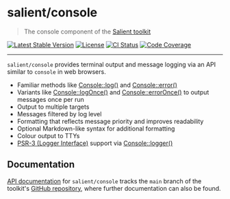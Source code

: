# salient/console

> The console component of the [Salient toolkit][toolkit]

<p>
  <a href="https://packagist.org/packages/salient/toolkit"><img src="https://poser.pugx.org/salient/toolkit/v" alt="Latest Stable Version" /></a>
  <a href="https://packagist.org/packages/salient/toolkit"><img src="https://poser.pugx.org/salient/toolkit/license" alt="License" /></a>
  <a href="https://github.com/salient-labs/toolkit/actions"><img src="https://github.com/salient-labs/toolkit/actions/workflows/ci.yml/badge.svg" alt="CI Status" /></a>
  <a href="https://codecov.io/gh/salient-labs/toolkit"><img src="https://codecov.io/gh/salient-labs/toolkit/graph/badge.svg?token=Y0l9ZeEtrI" alt="Code Coverage" /></a>
</p>

---

`salient/console` provides terminal output and message logging via an API
similar to `console` in web browsers.

- Familiar methods like [Console::log()][log] and [Console::error()][error]
- Variants like [Console::logOnce()][logOnce] and
  [Console::errorOnce()][errorOnce] to output messages once per run
- Output to multiple targets
- Messages filtered by log level
- Formatting that reflects message priority and improves readability
- Optional Markdown-like syntax for additional formatting
- Colour output to TTYs
- [PSR-3 (Logger Interface)][PSR-3] support via [Console::logger()][logger]

[error]:
  https://salient-labs.github.io/toolkit/Salient.Core.Facade.Console.html#_error
[errorOnce]:
  https://salient-labs.github.io/toolkit/Salient.Core.Facade.Console.html#_errorOnce
[log]:
  https://salient-labs.github.io/toolkit/Salient.Core.Facade.Console.html#_log
[logger]:
  https://salient-labs.github.io/toolkit/Salient.Core.Facade.Console.html#_logger
[logOnce]:
  https://salient-labs.github.io/toolkit/Salient.Core.Facade.Console.html#_logOnce
[PSR-3]: https://www.php-fig.org/psr/psr-3/

## Documentation

[API documentation][api-docs] for `salient/console` tracks the `main` branch of
the toolkit's [GitHub repository][toolkit], where further documentation can also
be found.

[api-docs]:
  https://salient-labs.github.io/toolkit/namespace-Salient.Console.html
[toolkit]: https://github.com/salient-labs/toolkit
